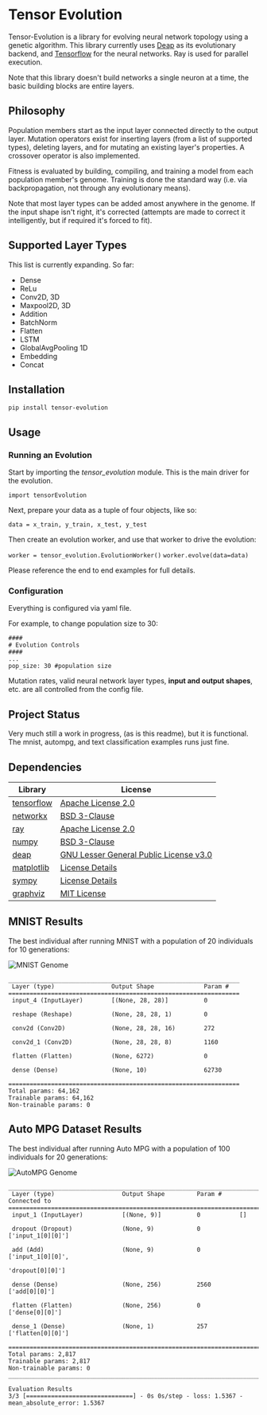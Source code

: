 # Tensor Evolution


Tensor-Evolution is a library for evolving neural network topology using a genetic algorithm. This library currently 
uses [Deap](https://github.com/DEAP/deap) as its evolutionary backend, and [Tensorflow](https://github.com/tensorflow/tensorflow) 
for the neural networks. Ray is used for parallel execution.<br>

Note that this library doesn't build networks a single neuron at a time, the basic building blocks are entire layers.


## Philosophy

Population members start as the input layer connected directly to the output layer. Mutation operators exist for 
inserting layers (from a list of supported types), deleting layers, and for mutating an existing layer's properties. A 
crossover operator is also implemented.

Fitness is evaluated by building, compiling, and training a model from each population member's genome. 
Training is done the standard way (i.e. via backpropagation, not through any evolutionary means).

Note that most layer types can be added amost anywhere in the genome. If the input shape isn't right, it's corrected 
(attempts are made to correct it intelligently, but if required it's forced to fit). 

## Supported Layer Types



This list is currently expanding. So far:

- Dense
- ReLu
- Conv2D, 3D
- Maxpool2D, 3D
- Addition
- BatchNorm
- Flatten
- LSTM
- GlobalAvgPooling 1D
- Embedding
- Concat

## Installation


```pip install tensor-evolution ```

## Usage



### Running an Evolution
Start by importing the *tensor_evolution* module. This is the main driver for the evolution. 

```import tensorEvolution```

Next, prepare your data as a tuple of four objects, like so:

```data = x_train, y_train, x_test, y_test```

Then create an evolution worker, and use that worker to drive the evolution:

```worker = tensor_evolution.EvolutionWorker()```
```worker.evolve(data=data)```

Please reference the end to end examples for full details.

### Configuration

Everything is configured via yaml file.

For example, to change population size to 30:

```
####
# Evolution Controls
####
...
pop_size: 30 #population size

```

Mutation rates, valid neural network layer types, **input and output shapes**, etc. are all controlled from the config file.

## Project Status


Very much still a work in progress, (as is this readme), but it is functional. The mnist, autompg, and text classification examples runs just fine.

## Dependencies

| Library                                                | License                                                                                        |
|--------------------------------------------------------|------------------------------------------------------------------------------------------------|
| [tensorflow](https://github.com/tensorflow/tensorflow) | [Apache License 2.0](https://github.com/tensorflow/tensorflow/blob/master/LICENSE)             |
| [networkx](https://github.com/networkx/networkx)       | [BSD 3-Clause](https://github.com/networkx/networkx/blob/main/LICENSE.txt)                     |
| [ray](https://github.com/ray-project/ray)              | [Apache License 2.0](https://github.com/ray-project/ray/blob/master/LICENSE)                   |
| [numpy](https://github.com/numpy/numpy)                | [BSD 3-Clause](https://github.com/numpy/numpy/blob/main/LICENSE.txt)                           |
| [deap](https://github.com/DEAP/deap)                   | [GNU Lesser General Public License v3.0](https://github.com/DEAP/deap/blob/master/LICENSE.txt) |
| [matplotlib](https://github.com/matplotlib/matplotlib) | [License Details](https://matplotlib.org/3.5.0/users/project/license.html#license-agreement)   |
| [sympy](https://github.com/sympy/sympy)                | [License Details](https://github.com/sympy/sympy/blob/master/LICENSE)                          |
| [graphviz](https://github.com/graphp/graphviz)         | [MIT License](https://github.com/graphp/graphviz/blob/master/LICENSE)                          |


## MNIST Results

The best individual after running MNIST with a population of 20 individuals for 10 generations:

![MNIST Genome](/doc/images/MNIST.svg) 

```
_________________________________________________________________
 Layer (type)                Output Shape              Param #   
=================================================================
 input_4 (InputLayer)        [(None, 28, 28)]          0         
                                                                 
 reshape (Reshape)           (None, 28, 28, 1)         0         
                                                                 
 conv2d (Conv2D)             (None, 28, 28, 16)        272       
                                                                 
 conv2d_1 (Conv2D)           (None, 28, 28, 8)         1160      
                                                                 
 flatten (Flatten)           (None, 6272)              0         
                                                                 
 dense (Dense)               (None, 10)                62730     
                                                                 
=================================================================
Total params: 64,162
Trainable params: 64,162
Non-trainable params: 0 
```
## Auto MPG Dataset Results

The best individual after running Auto MPG with a population of 100 individuals for 20 generations:

![AutoMPG Genome](/doc/images/AutoMPG.svg) 

```
__________________________________________________________________________________________________
 Layer (type)                   Output Shape         Param #     Connected to                     
==================================================================================================
 input_1 (InputLayer)           [(None, 9)]          0           []                               
                                                                                                  
 dropout (Dropout)              (None, 9)            0           ['input_1[0][0]']                
                                                                                                  
 add (Add)                      (None, 9)            0           ['input_1[0][0]',                
                                                                  'dropout[0][0]']                
                                                                                                  
 dense (Dense)                  (None, 256)          2560        ['add[0][0]']                    
                                                                                                  
 flatten (Flatten)              (None, 256)          0           ['dense[0][0]']                  
                                                                                                  
 dense_1 (Dense)                (None, 1)            257         ['flatten[0][0]']                
                                                                                                  
==================================================================================================
Total params: 2,817
Trainable params: 2,817
Non-trainable params: 0
__________________________________________________________________________________________________

Evaluation Results
3/3 [==============================] - 0s 0s/step - loss: 1.5367 - mean_absolute_error: 1.5367

```

